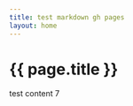 ```yaml
---
title: test markdown gh pages
layout: home
---
```



<h1>{{ page.title }}</h1>

<dir id="test">
<script>
  document.getElementById("test").appendChild("someData");
</script>
</dir>

test content 7
